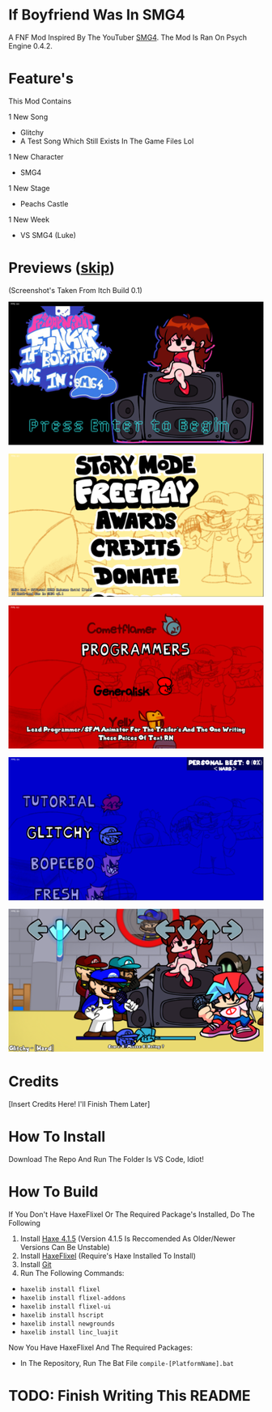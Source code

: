 # If Boyfriend Was In SMG4
A FNF Mod Inspired By The YouTuber [SMG4](https://www.youtube.com/c/SMG4). The Mod Is Ran On Psych Engine 0.4.2.
# Feature's
This Mod Contains

1 New Song
- Glitchy
- A Test Song Which Still Exists In The Game Files Lol

1 New Character
- SMG4

1 New Stage
- Peachs Castle

1 New Week
- VS SMG4 (Luke)
# Previews ([skip](#credits))
(Screenshot's Taken From Itch Build 0.1)

![Title Screen](art/readme/screenshot-preview-title.png)

![Menu](art/readme/screenshot-preview-menu.png)

![Credits](art/readme/screenshot-preview-credits.png)

![Freeplay](art/readme/screenshot-preview-freeplay.png)

![Glitchy](art/readme/screenshot-preview-glitchy.png)
# Credits
[Insert Credits Here! I'll Finish Them Later]
# How To Install
Download The Repo And Run The Folder Is VS Code, Idiot!
# How To Build
If You Don't Have HaxeFlixel Or The Required Package's Installed, Do The Following
1) Install [Haxe 4.1.5](https://haxe.org/download/version/4.1.5/) (Version 4.1.5 Is Reccomended As Older/Newer Versions Can Be Unstable)
2) Install [HaxeFlixel](https://haxeflixel.com/documentation/install-haxeflixel/) (Require's Haxe Installed To Install)
3) Install [Git](https://git-scm.com/downloads)
4) Run The Following Commands:
- `haxelib install flixel`
- `haxelib install flixel-addons`
- `haxelib install flixel-ui`
- `haxelib install hscript`
- `haxelib install newgrounds`
- `haxelib install linc_luajit`

Now You Have HaxeFlixel And The Required Packages:
- In The Repository, Run The Bat File `compile-[PlatformName].bat`
# TODO: Finish Writing This README
